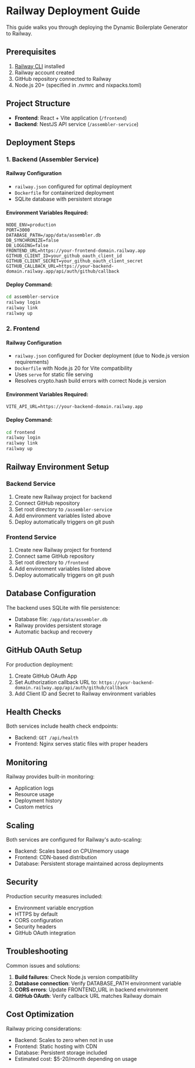 # Railway Deployment Guide

This guide walks you through deploying the Dynamic Boilerplate Generator to Railway.

## Prerequisites

1. [Railway CLI](https://docs.railway.app/develop/cli) installed
2. Railway account created
3. GitHub repository connected to Railway
4. Node.js 20+ (specified in .nvmrc and nixpacks.toml)

## Project Structure

- **Frontend**: React + Vite application (`/frontend`)
- **Backend**: NestJS API service (`/assembler-service`)

## Deployment Steps

### 1. Backend (Assembler Service)

#### Railway Configuration
- `railway.json` configured for optimal deployment
- `Dockerfile` for containerized deployment
- SQLite database with persistent storage

#### Environment Variables Required:
```env
NODE_ENV=production
PORT=3000
DATABASE_PATH=/app/data/assembler.db
DB_SYNCHRONIZE=false
DB_LOGGING=false
FRONTEND_URL=https://your-frontend-domain.railway.app
GITHUB_CLIENT_ID=your_github_oauth_client_id
GITHUB_CLIENT_SECRET=your_github_oauth_client_secret
GITHUB_CALLBACK_URL=https://your-backend-domain.railway.app/api/auth/github/callback
```

#### Deploy Command:
```bash
cd assembler-service
railway login
railway link
railway up
```

### 2. Frontend

#### Railway Configuration
- `railway.json` configured for Docker deployment (due to Node.js version requirements)
- `Dockerfile` with Node.js 20 for Vite compatibility
- Uses `serve` for static file serving
- Resolves crypto.hash build errors with correct Node.js version

#### Environment Variables Required:
```env
VITE_API_URL=https://your-backend-domain.railway.app
```

#### Deploy Command:
```bash
cd frontend
railway login
railway link
railway up
```

## Railway Environment Setup

### Backend Service
1. Create new Railway project for backend
2. Connect GitHub repository
3. Set root directory to `/assembler-service`
4. Add environment variables listed above
5. Deploy automatically triggers on git push

### Frontend Service
1. Create new Railway project for frontend
2. Connect same GitHub repository
3. Set root directory to `/frontend`
4. Add environment variables listed above
5. Deploy automatically triggers on git push

## Database Configuration

The backend uses SQLite with file persistence:
- Database file: `/app/data/assembler.db`
- Railway provides persistent storage
- Automatic backup and recovery

## GitHub OAuth Setup

For production deployment:
1. Create GitHub OAuth App
2. Set Authorization callback URL to: `https://your-backend-domain.railway.app/api/auth/github/callback`
3. Add Client ID and Secret to Railway environment variables

## Health Checks

Both services include health check endpoints:
- Backend: `GET /api/health`
- Frontend: Nginx serves static files with proper headers

## Monitoring

Railway provides built-in monitoring:
- Application logs
- Resource usage
- Deployment history
- Custom metrics

## Scaling

Both services are configured for Railway's auto-scaling:
- Backend: Scales based on CPU/memory usage
- Frontend: CDN-based distribution
- Database: Persistent storage maintained across deployments

## Security

Production security measures included:
- Environment variable encryption
- HTTPS by default
- CORS configuration
- Security headers
- GitHub OAuth integration

## Troubleshooting

Common issues and solutions:

1. **Build failures**: Check Node.js version compatibility
2. **Database connection**: Verify DATABASE_PATH environment variable
3. **CORS errors**: Update FRONTEND_URL in backend environment
4. **GitHub OAuth**: Verify callback URL matches Railway domain

## Cost Optimization

Railway pricing considerations:
- Backend: Scales to zero when not in use
- Frontend: Static hosting with CDN
- Database: Persistent storage included
- Estimated cost: $5-20/month depending on usage
